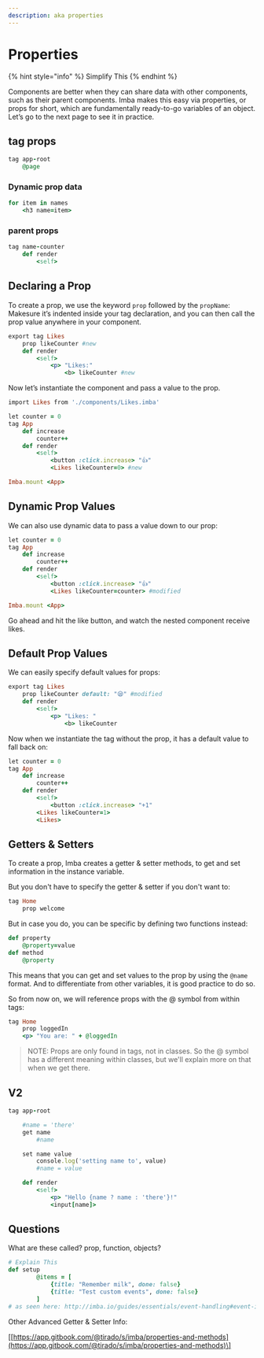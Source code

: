 ```yaml
---
description: aka properties
---
```


# Properties

{% hint style="info" %}
Simplify This
{% endhint %}

Components are better when they can share data with other components, such as their parent components. Imba makes this easy via properties, or props for short, which are fundamentally ready-to-go variables of an object. Let’s go to the next page to see it in practice.

## tag props

```ruby
tag app-root
    @page
```

### Dynamic prop data

```ruby
for item in names
    <h3 name=item>
```

### parent props

```ruby
tag name-counter
    def render
        <self>
```

## Declaring a Prop

To create a prop, we use the keyword `prop` followed by the `propName`: Makesure it’s indented inside your tag declaration, and you can then call the prop value anywhere in your component.

```ruby
export tag Likes
    prop likeCounter #new
    def render
        <self>
            <p> "Likes:"
                <b> likeCounter #new
```

Now let’s instantiate the component and pass a value to the prop.

```ruby
import Likes from './components/Likes.imba'

let counter = 0
tag App
    def increase
        counter++
    def render
        <self>
            <button :click.increase> "👍"
            <Likes likeCounter=0> #new

Imba.mount <App>
```

## Dynamic Prop Values

We can also use dynamic data to pass a value down to our prop:

```ruby
let counter = 0
tag App
    def increase
        counter++
    def render
        <self>
            <button :click.increase> "👍"
            <Likes likeCounter=counter> #modified

Imba.mount <App>
```

Go ahead and hit the like button, and watch the nested component receive likes.

## Default Prop Values

We can easily specify default values for props:

```ruby
export tag Likes
    prop likeCounter default: "😪" #modified
    def render
        <self>
            <p> "Likes: "
                <b> likeCounter
```

Now when we instantiate the tag without the prop, it has a default value to fall back on:

```ruby
let counter = 0
tag App
    def increase
        counter++
    def render
        <self>
            <button :click.increase> "+1"
        <Likes likeCounter=1>
        <Likes>
```

## Getters & Setters

To create a prop, Imba creates a getter & setter methods, to get and set information in the instance variable.

But you don't have to specify the getter & setter if you don't want to:

```ruby
tag Home
    prop welcome
```

But in case you do, you can be specific by defining two functions instead:

```ruby
def property
    @property=value
def method
    @property
```

This means that you can get and set values to the prop by using the `@name` format. And to differentiate from other variables, it is good practice to do so.

So from now on, we will reference props with the @ symbol from within tags:

```ruby
tag Home
    prop loggedIn
    <p> "You are: " + @loggedIn
```

> NOTE: Props are only found in tags, not in classes. So the @ symbol has a different meaning within classes, but we'll explain more on that when we get there.

## V2

```ruby
tag app-root

    #name = 'there'
    get name
        #name

    set name value
        console.log('setting name to', value)
        #name = value

    def render
        <self>
            <p> "Hello {name ? name : 'there'}!"
            <input[name]>
```

## Questions

What are these called? prop, function, objects?

```ruby
# Explain This
def setup
        @items = [
            {title: "Remember milk", done: false}
            {title: "Test custom events", done: false}
        ]
# as seen here: http://imba.io/guides/essentials/event-handling#event-interface
```

Other Advanced Getter & Setter Info:

\[[https://app.gitbook.com/@tirado/s/imba/properties-and-methods](https://app.gitbook.com/@tirado/s/imba/properties-and-methods)\]

